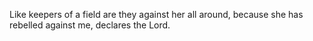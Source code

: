 Like keepers of a field are they against her all around, because she has rebelled against me, declares the Lord.
